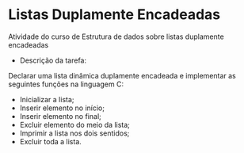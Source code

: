 # Listas Duplamente Encadeadas
 Atividade do curso de Estrutura de dados sobre listas duplamente encadeadas
 * Descrição da tarefa:
 
Declarar uma lista dinâmica duplamente encadeada e implementar as seguintes funções na
linguagem C:
- Inicializar a lista;
- Inserir elemento no início;
- Inserir elemento no final;
- Excluir elemento do meio da lista;
- Imprimir a lista nos dois sentidos;
- Excluir toda a lista.   